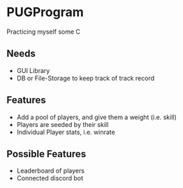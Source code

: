 # PUGProgram
Practicing myself some C

## Needs

- GUI Library
- DB or File-Storage to keep track of track record

## Features
- Add a pool of players, and give them a weight (i.e. skill)
- Players are seeded by their skill
- Individual Player stats, i.e. winrate

## Possible Features
- Leaderboard of players
- Connected discord bot
